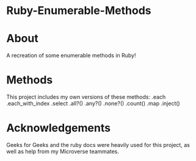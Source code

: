 # Ruby-Enumerable-Methods

# About
A recreation of some enumerable methods in Ruby!

# Methods
This project includes my own versions of these methods: 
.each
.each_with_index
.select
.all?()
.any?()
.none?()
.count()
.map
.inject()

# Acknowledgements
Geeks for Geeks and the ruby docs were heavily used for this project, as well as help from my Microverse teammates.
